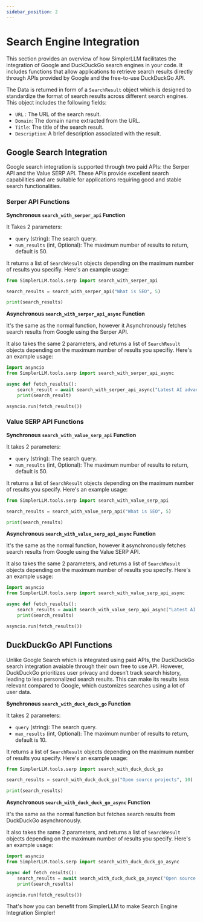 ```yaml
---
sidebar_position: 2
--- 
```


# Search Engine Integration

This section provides an overview of how SimplerLLM facilitates the integration of Google and DuckDuckGo search engines in your code. It includes functions that allow applications to retrieve search results directly through APIs provided by Google and the free-to-use DuckDuckGo API.

The Data is returned in form of a `SearchResult` object which is designed to standardize the format of search results across different search engines. This object includes the following fields:
- `URL` : The URL of the search result.
- `Domain`: The domain name extracted from the URL.
- `Title`: The title of the search result.
- `Description`: A brief description associated with the result.

## Google Search Integration

Google search integration is supported through two paid APIs: the Serper API and the Value SERP API. These APIs provide excellent search capabilities and are suitable for applications requiring good and stable search functionalities.

### Serper API Functions

**Synchronous `search_with_serper_api` Function**

It Takes 2 parameters:
- `query` (string): The search query.
- `num_results` (int, Optional): The maximum number of results to return, default is 50.

It returns a list of `SearchResult` objects depending on the maximum number of results you specifiy. Here's an example usage:

```python
from SimplerLLM.tools.serp import search_with_serper_api

search_results = search_with_serper_api("What is SEO", 5)

print(search_results)
```

**Asynchronous `search_with_serper_api_async` Function**

It's the same as the normal function, however it Asynchronously fetches search results from Google using the Serper API.

It also takes the same 2 parameters, and returns a list of `SearchResult` objects depending on the maximum number of results you specifiy. Here's an example usage:

```python
import asyncio
from SimplerLLM.tools.serp import search_with_serper_api_async

async def fetch_results():
    search_result = await search_with_serper_api_async("Latest AI advancements", 5)
    print(search_result)

asyncio.run(fetch_results())
```

### Value SERP API Functions

**Synchronous `search_with_value_serp_api` Function**

It takes 2 parameters:
- `query` (string): The search query.
- `num_results` (int, Optional): The maximum number of results to return, default is 50.

It returns a list of `SearchResult` objects depending on the maximum number of results you specify. Here's an example usage:

```python
from SimplerLLM.tools.serp import search_with_value_serp_api

search_results = search_with_value_serp_api("What is SEO", 5)

print(search_results)
```

**Asynchronous `search_with_value_serp_api_async` Function**

It's the same as the normal function, however it asynchronously fetches search results from Google using the Value SERP API.

It also takes the same 2 parameters, and returns a list of `SearchResult` objects depending on the maximum number of results you specify. Here's an example usage:

```python
import asyncio
from SimplerLLM.tools.serp import search_with_value_serp_api_async

async def fetch_results():
    search_results = await search_with_value_serp_api_async("Latest AI advancements", 5)
    print(search_results)

asyncio.run(fetch_results())
```

## DuckDuckGo API Functions

Unlike Google Search which is integrated using paid APIs, the DuckDuckGo search integration avaiable through their own free to use API. However, DuckDuckGo prioritizes user privacy and doesn’t track search history, leading to less personalized search results. This can make its results less relevant compared to Google, which customizes searches using a lot of user data.

**Synchronous `search_with_duck_duck_go` Function**

It takes 2 parameters:
- `query` (string): The search query.
- `max_results` (int, Optional): The maximum number of results to return, default is 10.

It returns a list of `SearchResult` objects depending on the maximum number of results you specify. Here's an example usage:

```python
from SimplerLLM.tools.serp import search_with_duck_duck_go

search_results = search_with_duck_duck_go("Open source projects", 10)

print(search_results)
```

**Asynchronous `search_with_duck_duck_go_async` Function**

It's the same as the normal function but fetches search results from DuckDuckGo asynchronously.

It also takes the same 2 parameters, and returns a list of `SearchResult` objects depending on the maximum number of results you specify. Here's an example usage:

```python
import asyncio
from SimplerLLM.tools.serp import search_with_duck_duck_go_async

async def fetch_results():
    search_results = await search_with_duck_duck_go_async("Open source tools", 10)
    print(search_results)

asyncio.run(fetch_results())
```

That's how you can benefit from SimplerLLM to make Search Engine Integration Simpler!